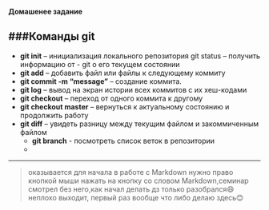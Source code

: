 **Домашенее задание**

###Команды git
---
 - **git init** – инициализация локального репозитория git status – получить информацию от - git о его текущем состоянии
- **git add** – добавить файл или файлы к следующему коммиту
- **git commit -m “message”** – создание коммита.
-  **git log** – вывод на экран истории всех коммитов с их хеш-кодами
-  **git checkout** – переход от одного коммита к другому
- **git checkout master** – вернуться к актуальному состоянию и продолжить работу
- **git diff** – увидеть разницу между текущим файлом и закоммиченным файлом
  - **git branch** - посмотреть список веток в репозитории
  -
---
>оказывается для начала в работе с Markdown нужно право кнопкой мыши нажать на кнопку со словом Markdown,семинар смотрел без него,как начал делать дз только разобрался:smile: неплохо выходит, первый раз вообще что либо делаю здесь:blush:
